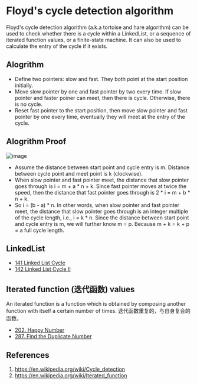 # Floyd's cycle detection algorithm

Floyd's cycle detection algorithm (a.k.a tortoise and hare algorithm) can be used to check whether there is a cycle within a LinkedList, or a sequence of iterated function values, or a finite-state machine. It can also be used to calculate the entry of the cycle if it exists.


## Alogrithm
- Define two pointers: slow and fast. They both point at the start position initially.
- Move slow pointer by one and fast pointer by two every time. If slow pointer and faster poiner can meet, then there is cycle. Otherwise, there is no cycle.
- Reset fast pointer to the start position, then move slow pointer and fast pointer by one every time, eventually they will meet at the entry of the cycle.

## Alogrithm Proof
![image](https://github.com/idanhuang/DataStructure-and-Algorithm/blob/master/image/floyd's%20cycle%20detection.PNG)

- Assume the distance between start point and cycle entry is m. Distance between cycle point and meet point is k (clockwise).
- When slow pointer and fast pointer meet, the distance that slow pointer goes through is i = m + a * n + k. Since fast pointer moves at twice the speed, then the distance that fast pointer goes through is 2 * i = m + b * n + k.
- So i = (b - a) * n. In other words, when slow pointer and fast pointer meet, the distance that slow pointer goes through is an integer multiple of the cycle length, i.e., i = k * n. Since the distance between start point and cycle entry is m, we will further know m = p. Because m + k = k + p = a full cycle length.

 
## LinkedList
- [141 Linked List Cycle](https://leetcode.com/problems/linked-list-cycle/)
- [142 Linked List Cycle II](https://leetcode.com/problems/linked-list-cycle-ii/)

## Iterated function (迭代函数) values
An iterated function is a function which is obtained by composing another function with itself a certain number of times. 迭代函数重复的，与自身复合的函数。


- [202. Happy Number](https://leetcode.com/problems/happy-number/)
- [287. Find the Duplicate Number](https://leetcode.com/problems/find-the-duplicate-number/)

## References
1. https://en.wikipedia.org/wiki/Cycle_detection
2. https://en.wikipedia.org/wiki/Iterated_function
